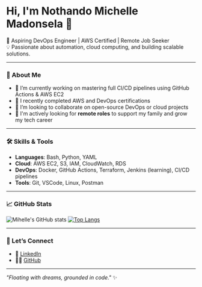 # Hi, I'm Nothando Michelle Madonsela 👋

🚀 Aspiring DevOps Engineer | AWS Certified | Remote Job Seeker  
💡 Passionate about automation, cloud computing, and building scalable solutions.

---

### 🧠 About Me
- 🔭 I’m currently working on mastering full CI/CD pipelines using GitHub Actions & AWS EC2
- 🌱 I recently completed AWS and DevOps certifications
- 👯 I’m looking to collaborate on open-source DevOps or cloud projects
- 🤝 I'm actively looking for **remote roles** to support my family and grow my tech career

---

### 🛠 Skills & Tools

- **Languages**: Bash, Python, YAML
- **Cloud**: AWS EC2, S3, IAM, CloudWatch, RDS
- **DevOps**: Docker, GitHub Actions, Terraform, Jenkins (learning), CI/CD pipelines
- **Tools**: Git, VSCode, Linux, Postman

---

### 📈 GitHub Stats

![Mihelle's GitHub stats](https://github-readme-stats.vercel.app/api?username=Mihelle&show_icons=true&theme=radical)
[![Top Langs](https://github-readme-stats.vercel.app/api/top-langs/?username=Mihelle&layout=compact)](https://github.com/anuraghazra/github-readme-stats)

---

### 🔗 Let’s Connect

- 💼 [LinkedIn](https://www.linkedin.com/in/nothando-michelle-madonsela-905b2b290)
- 🧑‍💻 [GitHub](https://github.com/Mihelle)

---

_"Floating with dreams, grounded in code."_ ✨
